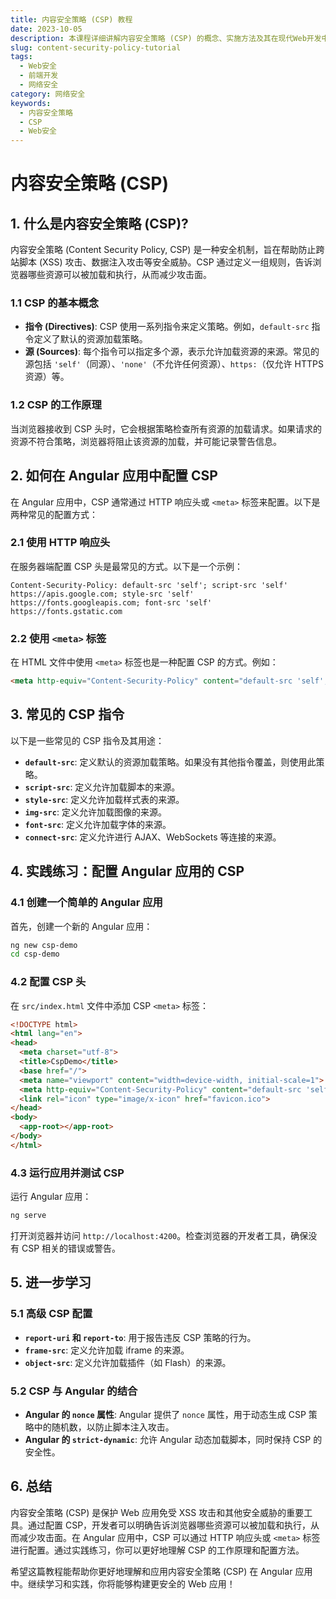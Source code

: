 ```yaml
---
title: 内容安全策略 (CSP) 教程
date: 2023-10-05
description: 本课程详细讲解内容安全策略 (CSP) 的概念、实施方法及其在现代Web开发中的重要性。
slug: content-security-policy-tutorial
tags:
  - Web安全
  - 前端开发
  - 网络安全
category: 网络安全
keywords:
  - 内容安全策略
  - CSP
  - Web安全
---
```


# 内容安全策略 (CSP)

## 1. 什么是内容安全策略 (CSP)?

内容安全策略 (Content Security Policy, CSP) 是一种安全机制，旨在帮助防止跨站脚本 (XSS) 攻击、数据注入攻击等安全威胁。CSP 通过定义一组规则，告诉浏览器哪些资源可以被加载和执行，从而减少攻击面。

### 1.1 CSP 的基本概念

- **指令 (Directives)**: CSP 使用一系列指令来定义策略。例如，`default-src` 指令定义了默认的资源加载策略。
- **源 (Sources)**: 每个指令可以指定多个源，表示允许加载资源的来源。常见的源包括 `'self'`（同源）、`'none'`（不允许任何资源）、`https:`（仅允许 HTTPS 资源）等。

### 1.2 CSP 的工作原理

当浏览器接收到 CSP 头时，它会根据策略检查所有资源的加载请求。如果请求的资源不符合策略，浏览器将阻止该资源的加载，并可能记录警告信息。

## 2. 如何在 Angular 应用中配置 CSP

在 Angular 应用中，CSP 通常通过 HTTP 响应头或 `<meta>` 标签来配置。以下是两种常见的配置方式：

### 2.1 使用 HTTP 响应头

在服务器端配置 CSP 头是最常见的方式。以下是一个示例：

```http
Content-Security-Policy: default-src 'self'; script-src 'self' https://apis.google.com; style-src 'self' https://fonts.googleapis.com; font-src 'self' https://fonts.gstatic.com
```

### 2.2 使用 `<meta>` 标签

在 HTML 文件中使用 `<meta>` 标签也是一种配置 CSP 的方式。例如：

```html
<meta http-equiv="Content-Security-Policy" content="default-src 'self'; script-src 'self' https://apis.google.com; style-src 'self' https://fonts.googleapis.com; font-src 'self' https://fonts.gstatic.com">
```

## 3. 常见的 CSP 指令

以下是一些常见的 CSP 指令及其用途：

- **`default-src`**: 定义默认的资源加载策略。如果没有其他指令覆盖，则使用此策略。
- **`script-src`**: 定义允许加载脚本的来源。
- **`style-src`**: 定义允许加载样式表的来源。
- **`img-src`**: 定义允许加载图像的来源。
- **`font-src`**: 定义允许加载字体的来源。
- **`connect-src`**: 定义允许进行 AJAX、WebSockets 等连接的来源。

## 4. 实践练习：配置 Angular 应用的 CSP

### 4.1 创建一个简单的 Angular 应用

首先，创建一个新的 Angular 应用：

```bash
ng new csp-demo
cd csp-demo
```

### 4.2 配置 CSP 头

在 `src/index.html` 文件中添加 CSP `<meta>` 标签：

```html
<!DOCTYPE html>
<html lang="en">
<head>
  <meta charset="utf-8">
  <title>CspDemo</title>
  <base href="/">
  <meta name="viewport" content="width=device-width, initial-scale=1">
  <meta http-equiv="Content-Security-Policy" content="default-src 'self'; script-src 'self'; style-src 'self'">
  <link rel="icon" type="image/x-icon" href="favicon.ico">
</head>
<body>
  <app-root></app-root>
</body>
</html>
```

### 4.3 运行应用并测试 CSP

运行 Angular 应用：

```bash
ng serve
```

打开浏览器并访问 `http://localhost:4200`。检查浏览器的开发者工具，确保没有 CSP 相关的错误或警告。

## 5. 进一步学习

### 5.1 高级 CSP 配置

- **`report-uri` 和 `report-to`**: 用于报告违反 CSP 策略的行为。
- **`frame-src`**: 定义允许加载 iframe 的来源。
- **`object-src`**: 定义允许加载插件（如 Flash）的来源。

### 5.2 CSP 与 Angular 的结合

- **Angular 的 `nonce` 属性**: Angular 提供了 `nonce` 属性，用于动态生成 CSP 策略中的随机数，以防止脚本注入攻击。
- **Angular 的 `strict-dynamic`**: 允许 Angular 动态加载脚本，同时保持 CSP 的安全性。

## 6. 总结

内容安全策略 (CSP) 是保护 Web 应用免受 XSS 攻击和其他安全威胁的重要工具。通过配置 CSP，开发者可以明确告诉浏览器哪些资源可以被加载和执行，从而减少攻击面。在 Angular 应用中，CSP 可以通过 HTTP 响应头或 `<meta>` 标签进行配置。通过实践练习，你可以更好地理解 CSP 的工作原理和配置方法。

希望这篇教程能帮助你更好地理解和应用内容安全策略 (CSP) 在 Angular 应用中。继续学习和实践，你将能够构建更安全的 Web 应用！